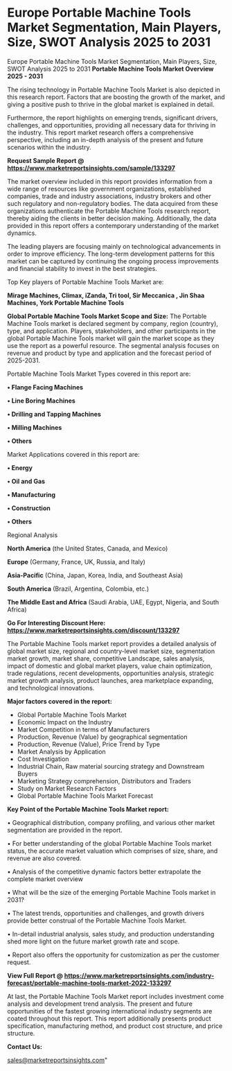 # Europe Portable Machine Tools Market Segmentation, Main Players, Size, SWOT Analysis 2025 to 2031
Europe Portable Machine Tools Market Segmentation, Main Players, Size, SWOT Analysis 2025 to 2031
<Strong> Portable Machine Tools Market Overview 2025 - 2031</strong>

The rising technology in Portable Machine Tools Market is also depicted in this research report. Factors that are boosting the growth of the market, and giving a positive push to thrive in the global market is explained in detail.

Furthermore, the report highlights on emerging trends, significant drivers, challenges, and opportunities, providing all necessary data for thriving in the industry. This report market research offers a comprehensive perspective, including an in-depth analysis of the present and future scenarios within the industry.

<strong>Request Sample Report @ <a href=https://www.marketreportsinsights.com/sample/133297>https://www.marketreportsinsights.com/sample/133297</a></strong>

The market overview included in this report provides information from a wide range of resources like government organizations, established companies, trade and industry associations, industry brokers and other such regulatory and non-regulatory bodies. The data acquired from these organizations authenticate the Portable Machine Tools research report, thereby aiding the clients in better decision making. Additionally, the data provided in this report offers a contemporary understanding of the market dynamics.

The leading players are focusing mainly on technological advancements in order to improve efficiency. The long-term development patterns for this market can be captured by continuing the ongoing process improvements and financial stability to invest in the best strategies.

Top Key players of Portable Machine Tools Market are:

<strong>Mirage Machines, Climax, iZanda, Tri tool, Sir Meccanica , Jin Shaa Machines, York Portable Machine Tools</strong>

<strong><b>Global Portable Machine Tools Market Scope and Size:</b></strong>
The Portable Machine Tools market is declared segment by company, region (country), type, and application. Players, stakeholders, and other participants in the global Portable Machine Tools market will gain the market scope as they use the report as a powerful resource. The segmental analysis focuses on revenue and product by type and application and the forecast period of 2025-2031.

Portable Machine Tools Market Types covered in this report are:

<strong>• Flange Facing Machines

• Line Boring Machines

• Drilling and Tapping Machines

• Milling Machines

• Others</strong>

Market Applications covered in this report are:

<strong>• Energy

• Oil and Gas

• Manufacturing

• Construction

• Others</strong> 

Regional Analysis

<strong>North America</strong> (the United States, Canada, and Mexico)

<strong>Europe</strong> (Germany, France, UK, Russia, and Italy)

<strong>Asia-Pacific</strong> (China, Japan, Korea, India, and Southeast Asia)

<strong>South America</strong> (Brazil, Argentina, Colombia, etc.)

<strong>The Middle East and Africa</strong> (Saudi Arabia, UAE, Egypt, Nigeria, and South Africa)

<strong>Go For Interesting Discount Here: <a href=https://www.marketreportsinsights.com/discount/133297>https://www.marketreportsinsights.com/discount/133297</a></strong>

The Portable Machine Tools market report provides a detailed analysis of global market size, regional and country-level market size, segmentation market growth, market share, competitive Landscape, sales analysis, impact of domestic and global market players, value chain optimization, trade regulations, recent developments, opportunities analysis, strategic market growth analysis, product launches, area marketplace expanding, and technological innovations.

<strong><b>Major factors covered in the report:</b></strong>
<ul>
  <li>Global Portable Machine Tools Market </li>
  <li>Economic Impact on the Industry</li>
  <li>Market Competition in terms of Manufacturers</li>
  <li>Production, Revenue (Value) by geographical segmentation</li>
  <li>Production, Revenue (Value), Price Trend by Type</li>
  <li>Market Analysis by Application</li>
  <li>Cost Investigation</li>
  <li>Industrial Chain, Raw material sourcing strategy and Downstream Buyers</li>
  <li>Marketing Strategy comprehension, Distributors and Traders</li>
  <li>Study on Market Research Factors</li>
  <li>Global Portable Machine Tools Market Forecast</li>
</ul>

<strong><b>Key Point of the Portable Machine Tools Market report:</b></strong>

• Geographical distribution, company profiling, and various other market segmentation are provided in the report.

• For better understanding of the global Portable Machine Tools market status, the accurate market valuation which comprises of size, share, and revenue are also covered.

• Analysis of the competitive dynamic factors better extrapolate the complete market overview

• What will be the size of the emerging Portable Machine Tools market in 2031?

• The latest trends, opportunities and challenges, and growth drivers provide better construal of the Portable Machine Tools Market.

• In-detail industrial analysis, sales study, and production understanding shed more light on the future market growth rate and scope.

• Report also offers the opportunity for customization as per the customer request.

<strong><b>View Full Report @ <a href=https://www.marketreportsinsights.com/industry-forecast/portable-machine-tools-market-2022-133297>https://www.marketreportsinsights.com/industry-forecast/portable-machine-tools-market-2022-133297</a></b></strong>


At last, the Portable Machine Tools Market report includes investment come analysis and development trend analysis. The present and future opportunities of the fastest growing international industry segments are coated throughout this report. This report additionally presents product specification, manufacturing method, and product cost structure, and price structure.

<strong>Contact Us:</strong>

sales@marketreportsinsights.com"
